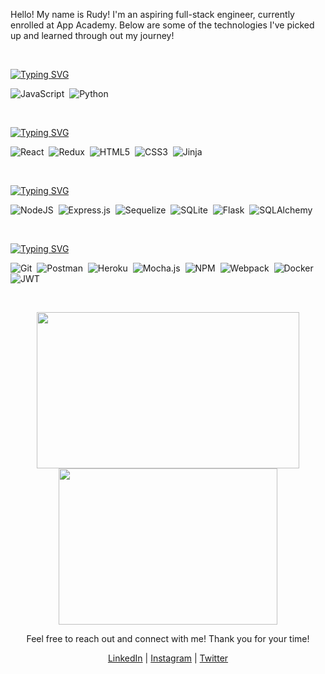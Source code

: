 Hello! My name is Rudy! I'm an aspiring full-stack engineer, currently enrolled at App Academy. Below are some of the technologies I've picked up and learned through out my journey!

<br>

[![Typing SVG](https://readme-typing-svg.herokuapp.com?font=OCR-A&duration=2000&pause=1000&color=00FF41&width=125&height=25&lines=Languages%3A)](https://git.io/typing-svg)

![JavaScript](https://img.shields.io/badge/JavaScript-323330?style=for-the-badge&logo=javascript&logoColor=F7DF1E)&nbsp; 
![Python](https://img.shields.io/badge/Python-14354C?style=for-the-badge&logo=python&logoColor=white)&nbsp;

<br>

[![Typing SVG](https://readme-typing-svg.herokuapp.com?font=OCR-A&duration=2000&pause=1000&color=00FF41&width=125&height=25&lines=Frontend%3A)](https://git.io/typing-svg)

![React](https://img.shields.io/badge/react-%2320232a.svg?style=for-the-badge&logo=react&logoColor=%2361DAFB)&nbsp;
![Redux](https://img.shields.io/badge/redux-%23593d88.svg?style=for-the-badge&logo=redux&logoColor=white)&nbsp;
![HTML5](https://img.shields.io/badge/html5-%23E34F26.svg?style=for-the-badge&logo=html5&logoColor=white)&nbsp;
![CSS3](https://img.shields.io/badge/css3-%231572B6.svg?style=for-the-badge&logo=css3&logoColor=white)&nbsp;
![Jinja](https://img.shields.io/badge/jinja-white.svg?style=for-the-badge&logo=jinja&logoColor=black)&nbsp;

<br>

[![Typing SVG](https://readme-typing-svg.herokuapp.com?font=OCR-A&duration=2000&pause=1000&color=00FF41&width=125&height=25&lines=Backend%3A)](https://git.io/typing-svg)

![NodeJS](https://img.shields.io/badge/Node.js-339933?style=for-the-badge&logo=nodedotjs&logoColor=white)&nbsp;
![Express.js](https://img.shields.io/badge/express.js-%23404d59.svg?style=for-the-badge&logo=express&logoColor=%2361DAFB)&nbsp;
![Sequelize](https://img.shields.io/badge/Sequelize-52B0E7?style=for-the-badge&logo=Sequelize&logoColor=white)&nbsp;
![SQLite](https://img.shields.io/badge/sqlite-%2307405e.svg?style=for-the-badge&logo=sqlite&logoColor=white)&nbsp;
![Flask](https://img.shields.io/badge/Flask-000000?style=for-the-badge&logo=flask&logoColor=white)&nbsp;
![SQLAlchemy](https://img.shields.io/badge/SQLAlchemy-100000?style=for-the-badge&logo=sql&logoColor=BA1212&labelColor=AD0000&color=A90000)&nbsp; 

<br>

[![Typing SVG](https://readme-typing-svg.herokuapp.com?font=OCR-A&duration=2000&pause=1000&color=00FF41&width=130&height=25&lines=Other+Tools%3A)](https://git.io/typing-svg)

![Git](https://img.shields.io/badge/GIT-E44C30?style=for-the-badge&logo=git&logoColor=white)&nbsp;
![Postman](https://img.shields.io/badge/Postman-FF6C37?style=for-the-badge&logo=postman&logoColor=white)&nbsp; 
![Heroku](https://img.shields.io/badge/heroku-%23430098.svg?style=for-the-badge&logo=heroku&logoColor=white)&nbsp; 
![Mocha.js](https://img.shields.io/badge/mocha.js-323330?style=for-the-badge&logo=mocha&logoColor=Brown)&nbsp;
![NPM](https://img.shields.io/badge/npm-CB3837?style=for-the-badge&logo=npm&logoColor=white)&nbsp;
![Webpack](https://img.shields.io/badge/webpack-%238DD6F9.svg?style=for-the-badge&logo=webpack&logoColor=black)&nbsp;
![Docker](https://img.shields.io/badge/docker-%230db7ed.svg?style=for-the-badge&logo=docker&logoColor=white)&nbsp;
![JWT](https://img.shields.io/badge/JWT-black?style=for-the-badge&logo=JSON%20web%20tokens)

<br>

<p align="center">
<a href="https://github.com/anuraghazra/github-readme-stats">
  <img height ="250px" width="420px" align="center" src="https://github-readme-stats.vercel.app/api?username=rudyn2010&theme=radical&hide_border=true" />
</a>

<a href="https://github.com/anuraghazra/github-readme-stats">
  <img height ="250px" width="350px" align="center" src="https://github-readme-stats.vercel.app/api/top-langs/?username=rudyn2010&layout=compact&theme=radical&hide_border=true" />
</a>
</p>

<p align="center"> Feel free to reach out and connect with me! Thank you for your time! </p>
    
<p align="center"> <a href="https://www.linkedin.com/in/rudy-nguyen-454b0a242/">LinkedIn</a> | <a href="https://www.instagram.com/_rudynguyen/?hl=en">Instagram</a> | <a href="https://twitter.com/_rudynguyen">Twitter</a> </p>



